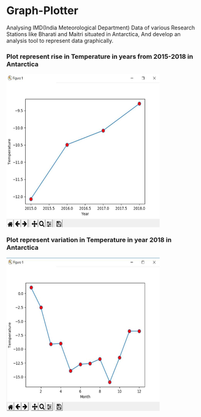 # Graph-Plotter
Analysing IMD(India Meteorological Department) Data of various Research Stations like Bharati and Maitri situated in Antarctica, And develop an analysis tool to represent data graphically.

### Plot represent rise in Temperature in years from 2015-2018 in Antarctica

<img src="snapshots/year%20plot.jpg" width="400" height="400" align="middle">


### Plot represent variation in Temperature in year 2018 in Antarctica

<img src="snapshots/month%20plot(year%202018).jpg" width="400" height="400" align="middle">
